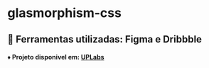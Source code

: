 # glasmorphism-css

## 🔧 Ferramentas utilizadas: Figma e Dribbble
#### ♦️ Projeto disponivel em:  [UPLabs]( https://www.uplabs.com/posts/glassmorphism-header-concept)

